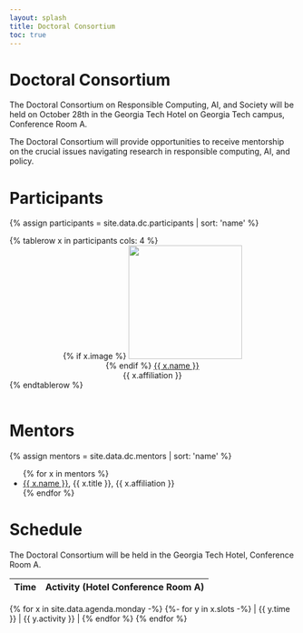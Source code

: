 ```yaml
---
layout: splash
title: Doctoral Consortium
toc: true
---
```


<h1>Doctoral Consortium</h1>

The Doctoral Consortium on Responsible Computing, AI, and Society will be held on October 28th in the Georgia Tech Hotel on Georgia Tech campus, Conference Room A.

The Doctoral Consortium will provide opportunities to receive mentorship on the crucial issues navigating research in responsible computing, AI, and policy.

<h1>Participants</h1>

{% assign participants = site.data.dc.participants | sort: 'name' %}

<table>
{% tablerow x in participants cols: 4 %}
<div id="{{ x.name }}" style="text-align:center;">
{% if x.image %}
<img src="{{ x.image }}" style="height:200px;width:auto;"><br>
{% endif %}
<a href="{{ x.website }}">{{ x.name }}</a><br>
{{ x.affiliation }}
</div>
{% endtablerow %}
</table>

<h1>Mentors</h1>

{% assign mentors = site.data.dc.mentors | sort: 'name' %}

<ul>
  {% for x in mentors %}
  <li><a href="{{ x.website}} ">{{ x.name }}</a>, {{ x.title }}, {{ x.affiliation }}</li>
  {% endfor %}
</ul>

<h1>Schedule</h1>

The Doctoral Consortium will be held in the Georgia Tech Hotel, Conference Room A.

| Time | Activity (Hotel Conference Room A) | 
|------|----------|
{% for x in site.data.agenda.monday -%}
{%- for y in x.slots -%}
| {{ y.time }} | {{ y.activity }} | 
{% endfor %}
{% endfor %} 

